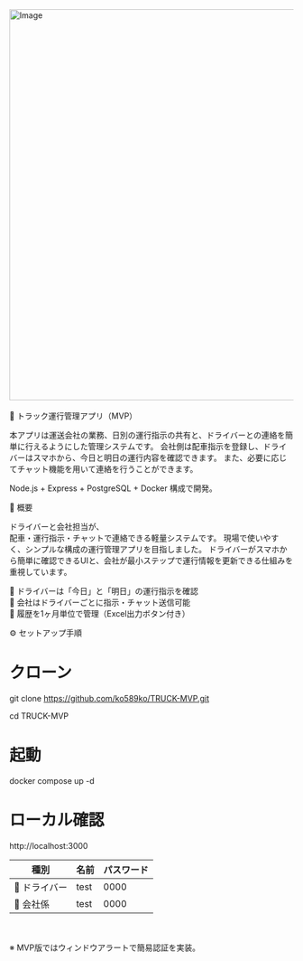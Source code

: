 <img width="1284" height="692" alt="Image" src="https://github.com/user-attachments/assets/2d14b5c2-212e-4164-92eb-b7862b7d63a5" />
<br>
<br>
🚚 トラック運行管理アプリ（MVP）

本アプリは運送会社の業務、日別の運行指示の共有と、ドライバーとの連絡を簡単に行えるようにした管理システムです。
会社側は配車指示を登録し、ドライバーはスマホから、今日と明日の運行内容を確認できます。
また、必要に応じてチャット機能を用いて連絡を行うことができます。

Node.js + Express + PostgreSQL + Docker 構成で開発。

📌 概要

ドライバーと会社担当が、  
配車・運行指示・チャットで連絡できる軽量システムです。
現場で使いやすく、シンプルな構成の運行管理アプリを目指しました。
ドライバーがスマホから簡単に確認できるUIと、会社が最小ステップで運行情報を更新できる仕組みを重視しています。

🚛 ドライバーは「今日」と「明日」の運行指示を確認<br>
🏢 会社はドライバーごとに指示・チャット送信可能<br>
📜 履歴を1ヶ月単位で管理（Excel出力ボタン付き）

⚙️ セットアップ手順

# クローン

git clone https://github.com/ko589ko/TRUCK-MVP.git

cd TRUCK-MVP

# 起動
docker compose up -d

# ローカル確認
http://localhost:3000

| 種別       | 名前   | パスワード |
| -------- | ---- | ----- |
| 👷 ドライバー | test | 0000  |
| 🏢 会社係   | test | 0000  |

　　　

※ MVP版ではウィンドウアラートで簡易認証を実装。
